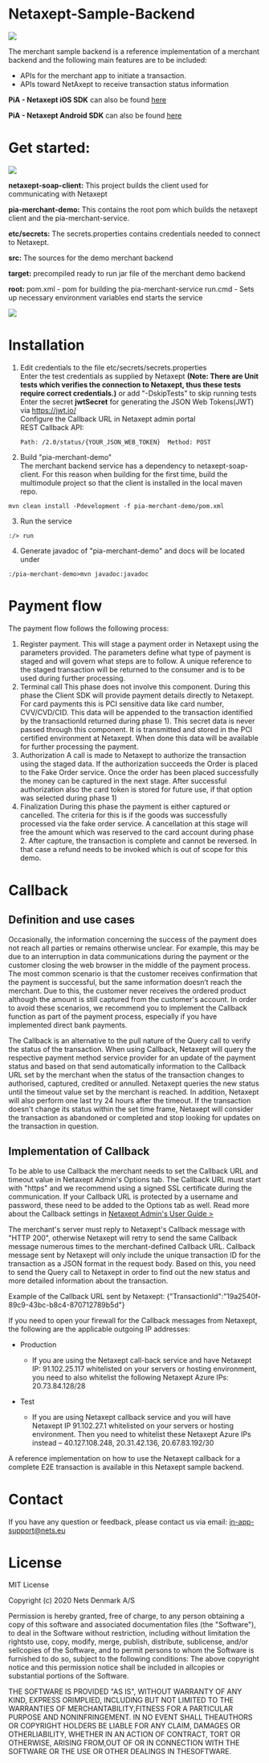 
# Netaxept-Sample-Backend
![](./Resources/NetsLogo.jpg)


The merchant sample backend is a reference implementation of  a merchant backend and the following main features are to be included:
- APIs for the merchant app to initiate a transaction.
- APIs toward NetAxept to receive transaction status information

**PiA - Netaxept iOS SDK** can also be found [here](https://github.com/Nets-mobile-acceptance/Netaxept-iOS-SDK)

**PiA - Netaxept Android SDK** can also be found [here](https://github.com/Nets-mobile-acceptance/Netaxept-Android-SDK)	


# Get started:
![](./Resources/overview.png)

**netaxept-soap-client:**
	This project builds the client used for communicating with Netaxept
	
**pia-merchant-demo:**
	This contains the root pom which builds the netaxept client and the pia-merchant-service.

**etc/secrets:**
	The secrets.properties contains credentials needed to connect to Netaxept.

**src:**
	The sources for the demo merchant backend
	
**target:**
	precompiled ready to run jar file of the merchant demo backend
	
**root:**
	pom.xml	- pom for building the pia-merchant-service
	run.cmd - Sets up necessary environment variables end starts the service

![](./Resources/DesignUML.png)
	
# Installation
1) Edit credentials to the file etc/secrets/secrets.properties  
   Enter the test credentials as supplied by Netaxept **(Note: There are Unit tests which verifies the connection to Netaxept, thus these tests require correct credentials.)** or add "-DskipTests" to skip running tests  
   Enter the secret **jwtSecret** for generating the JSON Web Tokens(JWT) via https://jwt.io/  
   Configure the Callback URL in Netaxept admin portal  
   REST Callback API:  
   ```
   Path: /2.0/status/{YOUR_JSON_WEB_TOKEN}  Method: POST
   ```


2) Build "pia-merchant-demo"  
The merchant backend service has a dependency to netaxept-soap-client. For this reason when building for the first time,
build the multimodule project so that the client is installed in the local maven repo.
 
```
mvn clean install -Pdevelopment -f pia-merchant-demo/pom.xml
```

3) Run the service
```
:/> run
```

4) Generate javadoc of "pia-merchant-demo" and docs will be located under 
```
:/pia-merchant-demo>mvn javadoc:javadoc
```

# Payment flow
The payment flow follows the following process:
1) Register payment.
   This will stage a payment order in Netaxept using the parameters provided.
   The parameters define what type of payment is staged and will govern what steps are to follow.
   A unique reference to the staged transaction will be returned to the consumer and is to be used 
   during further processing.
2) Terminal call
   This phase does not involve this component.
   During this phase the Client SDK will provide payment details directly to Netaxept.
   For card payments this is PCI sensitive data like card number, CVV/CVD/CID.
   This data will be appended to the transaction identified by the transactionId returned during phase 1).
   This secret data is never passed through this component. It is transmitted and stored in the PCI certified
   environment at Netaxept.
   When done this data will be available for further processing the payment.
3) Authorization
   A call is made to Netaxept to authorize the transaction using the staged data.
   If the authorization succeeds the Order is placed to the Fake Order service.
   Once the order has been placed successfully the money can be captured in the next stage. 
   After successful authorization also the card token is stored for future use, if that option was selected during phase 1)
4) Finalization
   During this phase the payment is either captured or cancelled.
   The criteria for this is if the goods was successfully processed via the fake order service.
   A cancellation at this stage will free the amount which was reserved to the card account during phase 2.
   After capture, the transaction is complete and cannot be reversed. In that case a refund needs to be 
   invoked which is out of scope for this demo.
   
# Callback 

## Definition and use cases

Occasionally, the information concerning the success of the payment does not reach all parties or remains otherwise unclear. For example, this may be due to an interruption in data communications during the payment or the customer closing the web browser in the middle of the payment process. The most common scenario is that the customer receives confirmation that the payment is successful, but the same information doesn’t reach the merchant. Due to this, the customer never receives the ordered product although the amount is still captured from the customer's account. In order to avoid these scenarios, we recommend you to implement the Callback function as part of the payment process, especially if you have implemented direct bank payments.

The Callback is an alternative to the pull nature of the Query call to verify the status of the transaction. When using Callback, Netaxept will query the respective payment method service provider for an update of the payment status and based on that send automatically information to the Callback URL set by the merchant when the status of the transaction changes to authorised, captured, credited or annulled. Netaxept queries the new status until the timeout value set by the merchant is reached. In addition, Netaxept will also perform one last try 24 hours after the timeout. If the transaction doesn't change its status within the set time frame, Netaxept will consider the transaction as abandoned or completed and stop looking for updates on the transaction in question.

## Implementation of Callback

To be able to use Callback the merchant needs to set the Callback URL and timeout value in Netaxept Admin's Options tab. The Callback URL must start with "https" and we recommend using a signed SSL certificate during the communication. If your Callback URL is protected by a username and password, these need to be added to the Options tab as well. Read more about the Callback settings in  [Netaxept Admin's User Guide >](https://shop.nets.eu/web/partners/user-guides)

The merchant's server must reply to Netaxept's Callback message with "HTTP 200", otherwise Netaxept will retry to send the same Callback message numerous times to the merchant-defined Callback URL. Callback message sent by Netaxept will only include the unique transaction ID for the transaction as a JSON format in the request body. Based on this, you need to send the Query call to Netaxept in order to find out the new status and more detailed information about the transaction.

Example of the Callback URL sent by Netaxept: {"TransactionId":"19a2540f-89c9-43bc-b8c4-870712789b5d"}

If you need to open your firewall for the Callback messages from Netaxept, the following are the applicable outgoing IP addresses:

-   Production
	- If you are using the Netaxept call-back service and have Netaxept IP: 91.102.25.117 whitelisted on your servers or hosting environment, you 
	  need to also whitelist the following Netaxept Azure IPs: 20.73.84.128/28 
	
-   Test
	- If you are using Netaxept callback service and you will have Netaxept IP 91.102.27.1 whitelisted on your servers or hosting environment. Then
	  you need to whitelist these Netaxept Azure IPs instead – 40.127.108.248, 20.31.42.136, 20.67.83.192/30

A reference implementation on how to use the Netaxept callback for a complete E2E transaction is available in this Netaxept sample backend.

# Contact
If you have any question or feedback, please contact us via email: [in-app-support@nets.eu](mailto:in-app-support@nets.eu)

# License

MIT License

Copyright (c) 2020 Nets Denmark A/S

Permission is hereby granted, free of charge, to any person obtaining a copy of this software and associated documentation files (the "Software"), to deal in the Software without restriction, including without limitation the rightsto use, copy, modify, merge, publish, distribute, sublicense, and/or sellcopies of the Software, and to permit persons to whom the Software is furnished to do so, subject to the following conditions:
The above copyright notice and this permission notice shall be included in allcopies or substantial portions of the Software.

THE SOFTWARE IS PROVIDED "AS IS", WITHOUT WARRANTY OF ANY KIND, EXPRESS ORIMPLIED, INCLUDING BUT NOT LIMITED TO THE WARRANTIES OF MERCHANTABILITY,FITNESS FOR A PARTICULAR PURPOSE AND NONINFRINGEMENT. IN NO EVENT SHALL THEAUTHORS OR COPYRIGHT HOLDERS BE LIABLE FOR ANY CLAIM, DAMAGES OR OTHERLIABILITY, WHETHER IN AN ACTION OF CONTRACT, TORT OR OTHERWISE, ARISING FROM,OUT OF OR IN CONNECTION WITH THE SOFTWARE OR THE USE OR OTHER DEALINGS IN THESOFTWARE.
